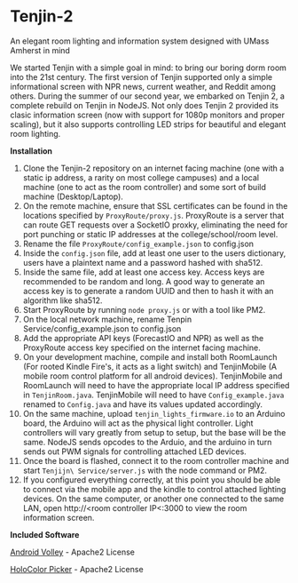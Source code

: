 # Tenjin-2
An elegant room lighting and information system designed with UMass Amherst in mind

We started Tenjin with a simple goal in mind: to bring our boring dorm room into the 21st century. The first version of Tenjin supported only a simple informational screen with NPR news, current weather, and Reddit among others. During the summer of our second year, we embarked on Tenjin 2, a complete rebuild on Tenjin in NodeJS. Not only does Tenjin 2 provided its clasic information screen (now with support for 1080p monitors and proper scaling), but it also supports controlling LED strips for beautiful and elegant room lighting.

**Installation**
 1. Clone the Tenjin-2 repository on an internet facing machine (one with a static ip address, a rarity on most college campuses) and a local machine (one to act as the room controller) and some sort of build machine (Desktop/Laptop).
 2. On the remote machine, ensure that SSL certificates can be found in the locations specified by `ProxyRoute/proxy.js`. ProxyRoute is a server that can route GET requests over a SocketIO proxky, eliminating the need for port punching or static IP addresses at the college/school/room level.
 3. Rename the file `ProxyRoute/config_example.json` to config.json
 4. Inside the `config.json` file, add at least one user to the users dictionary, users have a plaintext name and a password hashed with sha512.
 5. Inside the same file, add at least one access key. Access keys are recommended to be random and long. A good way to generate an access key is to generate a random UUID and then to hash it with an algorithm like sha512.
 6. Start ProxyRoute by running `node proxy.js` or with a tool like PM2.
 7. On the local network machine, rename Tenpin Service/config_example.json to config.json
 8. Add the appropriate API keys (ForecastIO and NPR) as well as the ProxyRoute access key specified on the internet facing machine.
 9. On your development machine, compile and install both RoomLaunch (For rooted Kindle Fire's, it acts as a light switch) and TenjinMobile (A mobile room control platform for all android devices). TenjinMobile and RoomLaunch will need to have the appropriate local IP address specified in `TenjinRoom.java`. TenjinMobile will need to have `Config_example.java` renamed to `Config.java` and have its values updated accordingly.
 10. On the same machine, upload `tenjin_lights_firmware.io` to an Arduino board, the Arduino will act as the physical light controller. Light controllers will vary greatly from setup to setup, but the base will be the same. NodeJS sends opcodes to the Arduio, and the arduino in turn sends out PWM signals for controlling attached LED devices.
 11. Once the board is flashed, connect it to the room controller machine and start `Tenjijn\ Service/server.js` with the node command or PM2.
 12. If you configured everything correctly, at this point you should be able to connect via the mobile app and the kindle to control attached lighting devices. On the same computer, or another one connected to the same LAN, open http://<room controller IP<:3000 to view the room information screen.

**Included Software**

[Android Volley](https://android.googlesource.com/platform/frameworks/volley) - Apache2 License

[HoloColor Picker](https://github.com/LarsWerkman/HoloColorPicker) - Apache2 License
